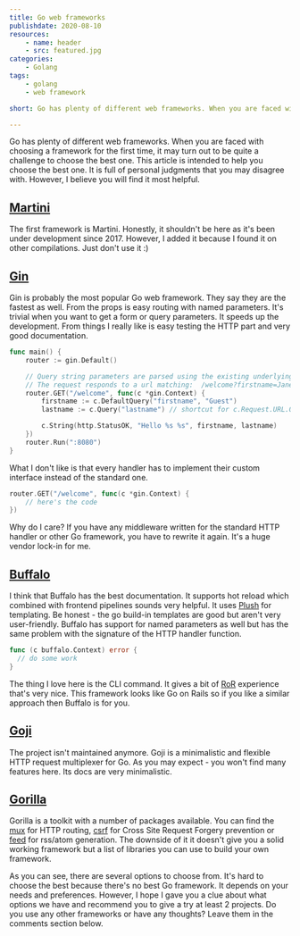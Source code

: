 ```yaml
---
title: Go web frameworks
publishdate: 2020-08-10
resources:
    - name: header
    - src: featured.jpg
categories:
    - Golang
tags:
    - golang
    - web framework

short: Go has plenty of different web frameworks. When you are faced with choosing a framework for the first time, it may turn out to be quite a challenge to choose the best one. This article is intended to help you choose the best one. It is full of personal judgments that you may disagree with. However, I believe you will find it most helpful.

---
```


Go has plenty of different web frameworks. When you are faced with choosing a framework for the first time, it may turn out to be quite a challenge to choose the best one. This article is intended to help you choose the best one. It is full of personal judgments that you may disagree with. However, I believe you will find it most helpful.

## [Martini](https://github.com/go-martini/martini)

The first framework is Martini. Honestly, it shouldn't be here as it's been under development since 2017. However, I added it because I found it on other compilations. Just don't use it :)

## [Gin](https://github.com/gin-gonic/gin)

Gin is probably the most popular Go web framework. They say they are the fastest as well. From the props is easy routing with named parameters. It's trivial when you want to get a form or query parameters. It speeds up the development. From things I really like is easy testing the HTTP part and very good documentation.

```go
func main() {
	router := gin.Default()

	// Query string parameters are parsed using the existing underlying request object.
	// The request responds to a url matching:  /welcome?firstname=Jane&lastname=Doe
	router.GET("/welcome", func(c *gin.Context) {
		firstname := c.DefaultQuery("firstname", "Guest")
		lastname := c.Query("lastname") // shortcut for c.Request.URL.Query().Get("lastname")

		c.String(http.StatusOK, "Hello %s %s", firstname, lastname)
	})
	router.Run(":8080")
}
```

What I don't like is that every handler has to implement their custom interface instead of the standard one.

```go
router.GET("/welcome", func(c *gin.Context) {
	// here's the code
})
```

Why do I care? If you have any middleware written for the standard HTTP handler or other Go framework, you have to rewrite it again. It's a huge vendor lock-in for me.

## [Buffalo](https://gobuffalo.io/en/)

I think that Buffalo has the best documentation. It supports hot reload which combined with frontend pipelines sounds very helpful. It uses [Plush](https://github.com/gobuffalo/plush) for templating. Be honest - the go build-in templates are good but aren't very user-friendly. Buffalo has support for named parameters as well but has the same problem with the signature of the HTTP handler function.

```go
func (c buffalo.Context) error {
  // do some work
}
```

The thing I love here is the CLI command. It gives a bit of [RoR](https://rubyonrails.org/) experience that's very nice. This framework looks like Go on Rails so if you like a similar approach then Buffalo is for you.

## [Goji](https://github.com/goji/goji)

The project isn't maintained anymore. Goji is a minimalistic and flexible HTTP request multiplexer for Go. As you may expect - you won't find many features here. Its docs are very minimalistic.

## [Gorilla](https://www.gorillatoolkit.org/)

Gorilla is a toolkit with a number of packages available. You can find the [mux](https://github.com/gorilla/mux) for HTTP routing, [csrf](https://github.com/gorilla/csrf) for Cross Site Request Forgery prevention or [feed](https://github.com/gorilla/feeds) for rss/atom generation. The downside of it it doesn't give you a solid working framework but a list of libraries you can use to build your own framework.

As you can see, there are several options to choose from. It's hard to choose the best because there's no best Go framework. It depends on your needs and preferences. However, I hope I gave you a clue about what options we have and recommend you to give a try at least 2 projects.
Do you use any other frameworks or have any thoughts? Leave them in the comments section below. 
